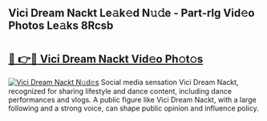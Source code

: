 ## Vici Dream Nackt Le𝚊k𝚎d N𝚞𝚍e - Part-rlg Vid𝚎o Photos Le𝚊ks 8Rcsb

# <h2><a href="http://fb1m7nl.evod.top/?m=Vici+Dream+Nackt">🔗 👉🔴 Vici Dream Nackt Vid𝚎o Ph𝚘t𝚘s</a></h2>

[![Vici Dream Nackt N𝚞d𝚎s](https://i.imgur.com/8V9OHl7.gif)](http://fb1m7nl.evod.top/?m=Vici+Dream+Nackt)
Social media sensation Vici Dream Nackt, recognized for sharing lifestyle and dance content, including dance performances and vlogs. A public figure like Vici Dream Nackt, with a large following and a strong voice, can shape public opinion and influence policy. 
